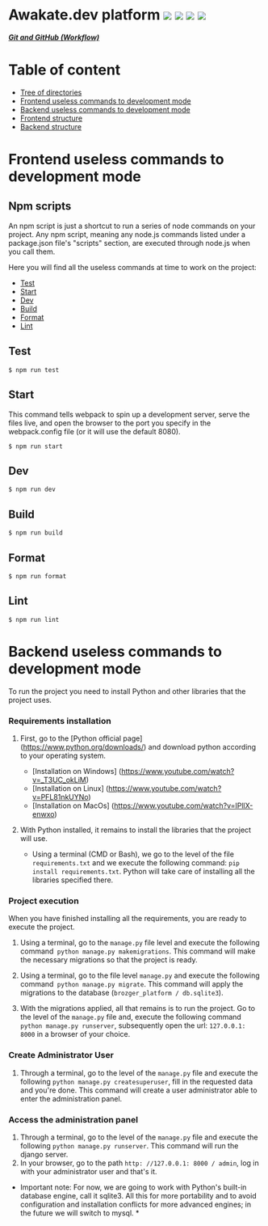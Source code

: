 # Awakate.dev platform <img src="https://img.shields.io/badge/React-20232A?style=for-the-badge&logo=react&logoColor=61DAFB"> <img src="https://img.shields.io/badge/Sass-CC6699?style=for-the-badge&logo=sass&logoColor=white">  <img src="https://img.shields.io/badge/Python-14354C?style=for-the-badge&logo=python&logoColor=white"> <img src="https://img.shields.io/badge/Django-092E20?style=for-the-badge&logo=django&logoColor=white">


***[Git and GitHub (Workflow)](https://github.com/Uptly/Uptly-GitHubWorkflow)***

# Table of content
- [Tree of directories](#tree-of-directories)
- [Frontend useless commands to development mode](#frontend-useless-commands-to-development-mode)
- [Backend useless commands to development mode](#backend-useless-commands-to-development-mode)
- [Frontend structure](#frontend-structure)
- [Backend structure](#backend-structure)

# Frontend useless commands to development mode
## Npm scripts
An npm script is just a shortcut to run a series of node commands on your project. Any npm script, meaning any node.js commands listed under a package.json file's "scripts" section, are executed through node.js when you call them.

Here you will find all the useless commands at time to work on the project:

- [Test](#test)
- [Start](#start)
- [Dev](#dev)
- [Build](#build)
- [Format](#format)
- [Lint](#lint)

## Test

```
$ npm run test
```

## Start

This command tells webpack to spin up a development server, serve the files live, and open the browser to the port you specify in the webpack.config file (or it will use the default 8080).

```
$ npm run start
```

## Dev

```
$ npm run dev
```

## Build

```
$ npm run build
```
## Format

```
$ npm run format
```

## Lint

```
$ npm run lint
```

# Backend useless commands to development mode
To run the project you need to install Python and other libraries that the project uses.

### Requirements installation
1. First, go to the [Python official page] (https://www.python.org/downloads/) and download
python according to your operating system.
   * [Installation on Windows] (https://www.youtube.com/watch?v=_T3UC_okLiM)
   * [Installation on Linux] (https://www.youtube.com/watch?v=PFL81nkUYNo)
   * [Installation on MacOs] (https://www.youtube.com/watch?v=IPllX-enwxo)
2. With Python installed, it remains to install the libraries that the project will use.
    
    * Using a terminal (CMD or Bash), we go to the level of the file `requirements.txt`
    and we execute the following command: `pip install requirements.txt`. Python will take care of installing all the libraries
    specified there.
      
### Project execution
When you have finished installing all the requirements, you are ready to execute the project.

1. Using a terminal, go to the `manage.py` file level and execute the following command` python manage.py makemigrations`.
This command will make the necessary migrations so that the project is ready.

2. Using a terminal, go to the file level `manage.py` and execute the following command` python manage.py migrate`.
This command will apply the migrations to the database (`brozger_platform / db.sqlite3`).

3. With the migrations applied, all that remains is to run the project. Go to the level of the `manage.py` file and, execute the following command` python manage.py runserver`, subsequently open the url: `127.0.0.1: 8000` in a browser of your choice.


### Create Administrator User
1. Through a terminal, go to the level of the `manage.py` file and execute the following
   `python manage.py createsuperuser`, fill in the requested data and you're done. This command will create a user
   administrator able to enter the administration panel.
   
### Access the administration panel
1. Through a terminal, go to the level of the `manage.py` file and execute the following
   `python manage.py runserver`. This command will run the django server.
2. In your browser, go to the path `http: //127.0.0.1: 8000 / admin`, log in with your administrator user and that's it.


* Important note: For now, we are going to work with Python's built-in database engine, call it sqlite3.
All this for more portability and to avoid configuration and installation conflicts for more advanced engines; in the future we will switch to mysql. *

